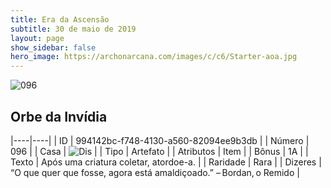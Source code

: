 ```yaml
---
title: Era da Ascensão
subtitle: 30 de maio de 2019
layout: page
show_sidebar: false
hero_image: https://archonarcana.com/images/c/c6/Starter-aoa.jpg
---
```


![096](https://cdn.keyforgegame.com/media/card_front/pt/435_096_CPVJV2XPX5W6_pt.png)

## Orbe da Invídia

|----|----|
| ID | 994142bc-f748-4130-a560-82094ee9b3db |
| Número | 096 |
| Casa | ![Dis](https://archonarcana.com/images/thumb/e/e8/Dis.png/22px-Dis.png "Dis") |
| Tipo | Artefato |
| Atributos | Item |
| Bônus | 1A |
| Texto | Após uma criatura coletar, atordoe-a. |
| Raridade | Rara |
| Dizeres | “O que quer que fosse, agora está amaldiçoado.” – Bordan, o Remido |
